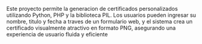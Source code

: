 Este proyecto permite la generacion de certificados personalizados utilizando Python, PHP y la biblioteca PIL. Los usuarios pueden ingresar su nombre, titulo y fecha a traves de un formulario web, y el sistema crea un certificado visualmente atractivo en formato PNG, asegurando una experiencia de usuario fluida y eficiente
